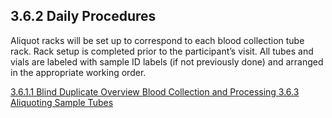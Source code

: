 ## 3.6.2 Daily Procedures

Aliquot racks will be set up to correspond to each blood collection tube rack.  Rack setup is completed prior to the participant’s visit.  All tubes and vials are labeled with sample ID labels (if not previously done) and arranged in the appropriate working order.


<div class="center">
<div class="btn-group">
  <a href=":pages_path:/manuals/blood-collection-processing/3-06-01-01-blind-duplicate-overview.md" class="btn btn-default">
    <span class="glyphicon glyphicon-chevron-left"></span>
    3.6.1.1 Blind Duplicate Overview
  </a>

  <a href=":pages_path:/manuals/blood-collection-processing" class="btn btn-default">
    <span class="glyphicon glyphicon-chevron-up"></span>
    Blood Collection and Processing
  </a>

  <a href=":pages_path:/manuals/blood-collection-processing/3-06-03-aliquoting-sample-tubes.md" class="btn btn-success">
    3.6.3 Aliquoting Sample Tubes
    <span class="glyphicon glyphicon-chevron-right"></span>
  </a>
</div>
</div>
